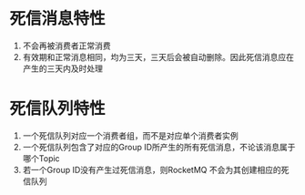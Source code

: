 ﻿# 死信消息特性

 1. 不会再被消费者正常消费
 2. 有效期和正常消息相同，均为三天，三天后会被自动删除。因此死信消息应在产生的三天内及时处理

# 死信队列特性

 1. 一个死信队列对应一个消费者组，而不是对应单个消费者实例
 2. 一个死信队列包含了对应的Group ID所产生的所有死信消息，不论该消息属于哪个Topic
 3. 若一个Group ID没有产生过死信消息，则RocketMQ 不会为其创建相应的死信队列

